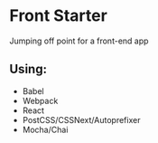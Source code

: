 # Front Starter

Jumping off point for a front-end app

## Using:

* Babel
* Webpack
* React
* PostCSS/CSSNext/Autoprefixer
* Mocha/Chai
